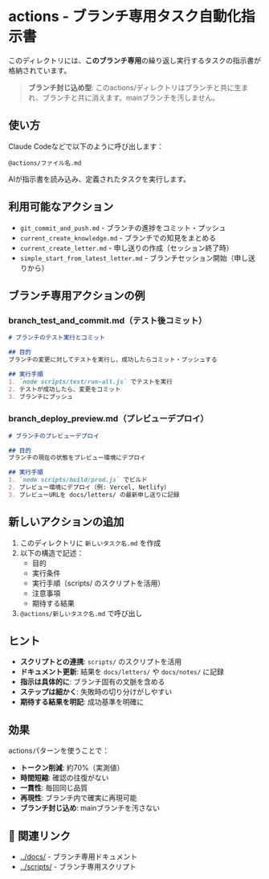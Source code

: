 # actions - ブランチ専用タスク自動化指示書

このディレクトリには、**このブランチ専用**の繰り返し実行するタスクの指示書が格納されています。

> **ブランチ封じ込め型**: このactions/ディレクトリはブランチと共に生まれ、ブランチと共に消えます。mainブランチを汚しません。

## 使い方

Claude Codeなどで以下のように呼び出します：

```
@actions/ファイル名.md
```

AIが指示書を読み込み、定義されたタスクを実行します。

## 利用可能なアクション

- `git_commit_and_push.md` - ブランチの進捗をコミット・プッシュ
- `current_create_knowledge.md` - ブランチでの知見をまとめる
- `current_create_letter.md` - 申し送りの作成（セッション終了時）
- `simple_start_from_latest_letter.md` - ブランチセッション開始（申し送りから）

## ブランチ専用アクションの例

### branch_test_and_commit.md（テスト後コミット）

```markdown
# ブランチのテスト実行とコミット

## 目的
ブランチの変更に対してテストを実行し、成功したらコミット・プッシュする

## 実行手順
1. `node scripts/test/run-all.js` でテストを実行
2. テストが成功したら、変更をコミット
3. ブランチにプッシュ
```

### branch_deploy_preview.md（プレビューデプロイ）

```markdown
# ブランチのプレビューデプロイ

## 目的
ブランチの現在の状態をプレビュー環境にデプロイ

## 実行手順
1. `node scripts/build/prod.js` でビルド
2. プレビュー環境にデプロイ（例: Vercel, Netlify）
3. プレビューURLを docs/letters/ の最新申し送りに記録
```

## 新しいアクションの追加

1. このディレクトリに `新しいタスク名.md` を作成
2. 以下の構造で記述：
   - 目的
   - 実行条件
   - 実行手順（scripts/ のスクリプトを活用）
   - 注意事項
   - 期待する結果
3. `@actions/新しいタスク名.md` で呼び出し

## ヒント

- **スクリプトとの連携**: `scripts/` のスクリプトを活用
- **ドキュメント更新**: 結果を `docs/letters/` や `docs/notes/` に記録
- **指示は具体的に**: ブランチ固有の文脈を含める
- **ステップは細かく**: 失敗時の切り分けがしやすい
- **期待する結果を明記**: 成功基準を明確に

## 効果

actionsパターンを使うことで：
- **トークン削減**: 約70%（実測値）
- **時間短縮**: 確認の往復がない
- **一貫性**: 毎回同じ品質
- **再現性**: ブランチ内で確実に再現可能
- **ブランチ封じ込め**: mainブランチを汚さない

## 🔗 関連リンク

- [../docs/](../docs/) - ブランチ専用ドキュメント
- [../scripts/](../scripts/) - ブランチ専用スクリプト
